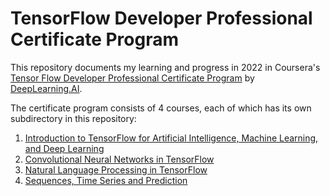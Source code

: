 # TensorFlow Developer Professional Certificate Program

This repository documents my learning and progress in 2022 in Coursera's [Tensor Flow Developer Professional Certificate Program](https://www.coursera.org/professional-certificates/tensorflow-in-practice) by [DeepLearning.AI](https://www.coursera.org/deeplearning-ai).

The certificate program consists of 4 courses, each of which has its own subdirectory in this repository:
1. [Introduction to TensorFlow for Artificial Intelligence, Machine Learning, and Deep Learning](https://www.coursera.org/learn/introduction-tensorflow?specialization=tensorflow-in-practice)
2. [Convolutional Neural Networks in TensorFlow](https://www.coursera.org/learn/convolutional-neural-networks-tensorflow?specialization=tensorflow-in-practice)
3. [Natural Language Processing in TensorFlow](https://www.coursera.org/learn/natural-language-processing-tensorflow?specialization=tensorflow-in-practice)
4. [Sequences, Time Series and Prediction](https://www.coursera.org/learn/tensorflow-sequences-time-series-and-prediction?specialization=tensorflow-in-practice)
